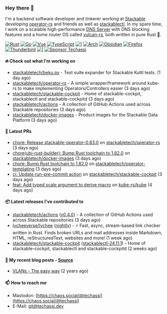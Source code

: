 ### Hey there 👋

I'm a backend software developer and tinkerer working at [Stackable][stackable] developing
[operator-rs][op-rs] and friends as well as [stackablectl][sctl]. In my spare time, I work
on a scalable high-performance [DNS Server][portal] with DNS blocking features and a home
router OS called [vulcan-rs][vulcan], both written in pure Rust 🦀.

[sctl]: https://github.com/stackabletech/stackable-cockpit
[op-rs]: https://github.com/stackabletech/operator-rs
[stackable]: https://github.com/stackabletech
[portal]: https://github.com/portal-rs/portal
[vulcan]: https://github.com/vulcan-rs

[![Rust](https://img.shields.io/badge/-Rust-141414?style=flat&logo=rust&logoColor=%23f97f39)](https://www.rust-lang.org/)
[![Go](https://img.shields.io/badge/-Go-141414?style=flat&logo=go&logoColor=%23f97f39)](https://go.dev/)
[![Vue](https://img.shields.io/badge/-Vue-141414?style=flat&logo=vuedotjs&logoColor=%23f97f39)](https://vuejs.org/)
[![TypeScript](https://img.shields.io/badge/-TypeScript-141414?style=flat&logo=typescript&logoColor=%23f97f39)](https://www.typescriptlang.org/)
![|](https://img.shields.io/badge/-%7C-141414?style=flat&logoColor=%23f97f39)
[![Arch](https://img.shields.io/badge/-Arch-141414?style=flat&logo=archlinux&logoColor=%23f97f39)](https://archlinux.org/)
[![Obsidian](https://img.shields.io/badge/-Obsidian-141414?style=flat&logo=obsidian&logoColor=%23f97f39)](https://obsidian.md/)
[![Firefox](https://img.shields.io/badge/-Firefox-141414?style=flat&logo=firefox&logoColor=%23f97f39)](https://www.mozilla.org/en-US/firefox/new/)
[![Thunderbird](https://img.shields.io/badge/-Thunderbird-141414?style=flat&logo=thunderbird&logoColor=%23f97f39)](https://www.thunderbird.net/en-US/)
![|](https://img.shields.io/badge/-%7C-141414?style=flat&logoColor=%23f97f39)
[![Sponsor Techassi](https://img.shields.io/badge/-Sponsor-141414?style=flat&logo=github&logoColor=%23f97f39)](https://github.com/sponsors/Techassi)

#### 🔥 Check out what I'm working on


- [stackabletech/beku.py](https://github.com/stackabletech/beku.py) - Test suite expander for Stackable Kuttl tests. (1 day ago)
- [stackabletech/operator-rs](https://github.com/stackabletech/operator-rs) - A simple wrapper/framework around kube-rs to make implementing Operators/Controllers easier (3 days ago)
- [stackabletech/stackable-cockpit](https://github.com/stackabletech/stackable-cockpit) - Home of stackable-cockpit, stackablectl and stackable-cockpitd (3 days ago)
- [stackabletech/actions](https://github.com/stackabletech/actions) - A collection of GitHub Actions used across Stackable repositories (3 days ago)
- [stackabletech/docker-images](https://github.com/stackabletech/docker-images) - Product images for the Stackable Data Platform (3 days ago)

#### 🧪 Latest PRs


- [chore: Release stackable-operator-0.83.0](https://github.com/stackabletech/operator-rs/pull/929) on [stackabletech/operator-rs](https://github.com/stackabletech/operator-rs) (3 days ago)
- [chore(ubi-rust-builder): Bump Rust toolchain to 1.82.0](https://github.com/stackabletech/docker-images/pull/944) on [stackabletech/docker-images](https://github.com/stackabletech/docker-images) (3 days ago)
- [chore: Bump Rust toolchain to 1.82.0](https://github.com/stackabletech/operator-templating/pull/469) on [stackabletech/operator-templating](https://github.com/stackabletech/operator-templating) (3 days ago)
- [ci: Update run-pre-commit action](https://github.com/stackabletech/stackable-cockpit/pull/339) on [stackabletech/stackable-cockpit](https://github.com/stackabletech/stackable-cockpit) (3 days ago)
- [feat: Add typed scale argument to derive macro](https://github.com/kube-rs/kube/pull/1656) on [kube-rs/kube](https://github.com/kube-rs/kube) (4 days ago)

#### 📦 Latest releases I've contributed to


- [stackabletech/actions](https://github.com/stackabletech/actions/releases/tag/v0.4.0) ([v0.4.0](https://github.com/stackabletech/actions/releases/tag/v0.4.0)) - A collection of GitHub Actions used across Stackable repositories (3 days ago)
- [lycheeverse/lychee](https://github.com/lycheeverse/lychee/releases/tag/nightly) ([nightly](https://github.com/lycheeverse/lychee/releases/tag/nightly)) - ⚡ Fast, async, stream-based link checker written in Rust. Finds broken URLs and mail addresses inside Markdown, HTML, reStructuredText, websites and more! (1 week ago)
- [stackabletech/stackable-cockpit](https://github.com/stackabletech/stackable-cockpit/releases/tag/stackablectl-24.11.1) ([stackablectl-24.11.1](https://github.com/stackabletech/stackable-cockpit/releases/tag/stackablectl-24.11.1)) - Home of stackable-cockpit, stackablectl and stackable-cockpitd (2 weeks ago)

#### 📜 My recent blog posts - [Source](https://github.com/Techassi/page)


- [VLANs - The easy way](https://techassi.dev/posts/vlans-the-easy-way/) (2 years ago)

#### 📫 How to reach me

- Mastodon: [https://chaos.social/@techassi](https://chaos.social/@techassi)
- E-Mail: git@techassi.dev
